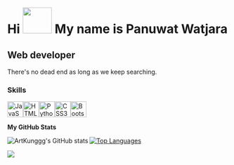 Hi <img src="https://media.tenor.com/0CpFOKGVaeMAAAAi/hand-waving-hand.gif" width="66" height="59"> My name is Panuwat Watjara
=======================================================================================================================================

Web developer
-------------

There's no dead end as long as we keep searching.

### Skills

<p align="left">
<a href="https://developer.mozilla.org/en-US/docs/Web/JavaScript" target="_blank" rel="noreferrer"><img src="https://media1.giphy.com/media/v1.Y2lkPTc5MGI3NjExenBkNWJycDZjMzB6Z2Z0anhnaTY2a3ltcnZwdmU5cTNldGU0bTQ4diZlcD12MV9pbnRlcm5hbF9naWZfYnlfaWQmY3Q9cw/ln7z2eWriiQAllfVcn/giphy.gif" width="36" height="36" alt="JavaScript" /></a><a href="https://developer.mozilla.org/en-US/docs/Glossary/HTML5" target="_blank" rel="noreferrer"><img src="https://media3.giphy.com/media/v1.Y2lkPTc5MGI3NjExYm0wbThkdmxzdW1wb2NlZTB1MXNyZDUzN2YyNG5mampsc203dWphcCZlcD12MV9pbnRlcm5hbF9naWZfYnlfaWQmY3Q9cw/XAxylRMCdpbEWUAvr8/giphy.gif" width="36" height="36" alt="HTML5" /></a><a href="https://www.python.org/about/gettingstarted/" target="_blank" rel="noreferrer"><img src="https://i.redd.it/xl5cyhhqmsab1.gif" width="36" height="36" alt="Python" /></a><a href="https://www.w3.org/TR/CSS/#css" target="_blank" rel="noreferrer"><img src="https://media3.giphy.com/media/v1.Y2lkPTc5MGI3NjExYnpvZnI5bDU2NHk1Yzg5NXl5dDc1am9uNHI1anQwdXFpNW14bGJzZyZlcD12MV9pbnRlcm5hbF9naWZfYnlfaWQmY3Q9cw/fsEaZldNC8A1PJ3mwp/giphy.gif" width="36" height="36" alt="CSS3" /></a><a href="https://getbootstrap.com/" target="_blank" rel="noreferrer"><img src="https://media3.giphy.com/media/v1.Y2lkPTc5MGI3NjExem93d2cxY3VtNTUxa3J4N2J0bzZzMzdpbTlxdXhxeWtvOG81ZDRuYSZlcD12MV9pbnRlcm5hbF9naWZfYnlfaWQmY3Q9cw/Sr8xDpMwVKOHUWDVRD/giphy.gif" width="36" height="36" alt="Bootstrap" /></a>
</p>

<b>My GitHub Stats</b>

<a href="http://www.github.com/ArtKunggg"><img src="https://github-readme-stats.vercel.app/api?username=ArtKunggg&show_icons=true&hide=&count_private=true&title_color=6366f1&text_color=14b8a6&icon_color=ec4899&bg_color=0f172a&hide_border=true&show_icons=true" alt="ArtKunggg's GitHub stats" 
href="https://github.com/ArtKunggg" align="left"><img src="https://github-readme-stats.vercel.app/api/top-langs/?username=ArtKunggg&langs_count=10&title_color=6366f1&text_color=14b8a6&icon_color=ec4899&bg_color=0f172a&hide_border=true&locale=en&custom_title=Top%20%Languages" alt="Top Languages"/></a>

[![](https://visitcount.itsvg.in/api?id=ArtKunggg&label=Profile%20Views&pretty=true)](https://visitcount.itsvg.in)
